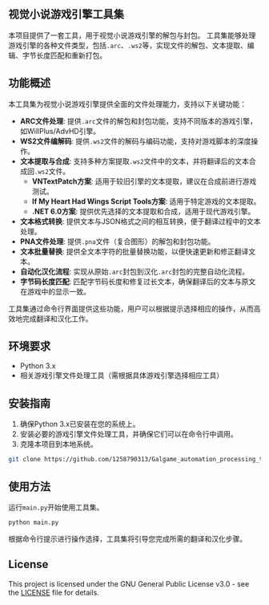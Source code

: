 ## 视觉小说游戏引擎工具集

本项目提供了一套工具，用于视觉小说游戏引擎的解包与封包。
工具集能够处理游戏引擎的各种文件类型，包括`.arc`、`.ws2`等，实现文件的解包、文本提取、编辑、字节长度匹配和重新打包。

## 功能概述

本工具集为视觉小说游戏引擎提供全面的文件处理能力，支持以下关键功能：

- **ARC文件处理**: 提供`.arc`文件的解包和封包功能，支持不同版本的游戏引擎，如WillPlus/AdvHD引擎。
- **WS2文件编解码**: 提供`.ws2`文件的解码与编码功能，支持对游戏脚本的深度操作。
- **文本提取与合成**: 支持多种方案提取`.ws2`文件中的文本，并将翻译后的文本合成回`.ws2`文件。
  - **VNTextPatch方案**: 适用于较旧引擎的文本提取，建议在合成前进行游戏测试。
  - **If My Heart Had Wings Script Tools方案**: 适用于特定游戏的文本提取。
  - **.NET 6.0方案**: 提供优先选择的文本提取和合成，适用于现代游戏引擎。
- **文本格式转换**: 提供文本与JSON格式之间的相互转换，便于翻译过程中的文本处理。
- **PNA文件处理**: 提供`.pna`文件（复合图形）的解包和封包功能。
- **文本批量替换**: 提供全文本字符的批量替换功能，以便快速更新和修正翻译文本。
- **自动化汉化流程**: 实现从原始`.arc`封包到汉化`.arc`封包的完整自动化流程。
- **字节码长度匹配**: 匹配字节码长度和修复过长文本，确保翻译后的文本与原文在游戏中的显示一致。

工具集通过命令行界面提供这些功能，用户可以根据提示选择相应的操作，从而高效地完成翻译和汉化工作。

## 环境要求

- Python 3.x
- 相关游戏引擎文件处理工具（需根据具体游戏引擎选择相应工具）

## 安装指南

1. 确保Python 3.x已安装在您的系统上。
2. 安装必要的游戏引擎文件处理工具，并确保它们可以在命令行中调用。
3. 克隆本项目到本地系统。


```bash
git clone https://github.com/1258790313/Galgame_automation_processing_tool.git
```

## 使用方法

运行`main.py`开始使用工具集。

```bash
python main.py
```

根据命令行提示进行操作选择，工具集将引导您完成所需的翻译和汉化步骤。

## License

This project is licensed under the GNU General Public License v3.0 - see the [LICENSE](LICENSE) file for details.
